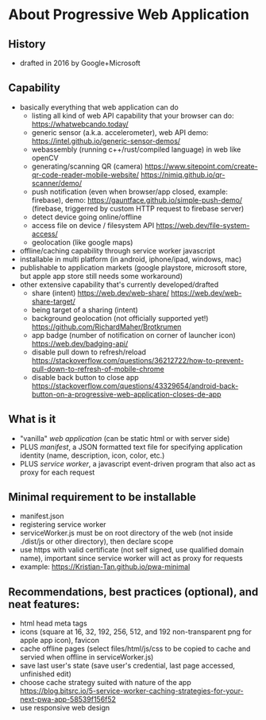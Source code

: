 # About Progressive Web Application

## History
- drafted in 2016 by Google+Microsoft

## Capability
- basically everything that web application can do
    - listing all kind of web API capability that your browser can do: https://whatwebcando.today/
    - generic sensor (a.k.a. accelerometer), web API demo: https://intel.github.io/generic-sensor-demos/
    - webassembly (running c++/rust/compiled language) in web like openCV
    - generating/scanning QR (camera) https://www.sitepoint.com/create-qr-code-reader-mobile-website/ https://nimiq.github.io/qr-scanner/demo/
    - push notification (even when browser/app closed, example: firebase), demo: https://gauntface.github.io/simple-push-demo/ (firebase, triggerred by custom HTTP request to firebase server)
    - detect device going online/offline
    - access file on device / filesystem API https://web.dev/file-system-access/
    - geolocation (like google maps)
- offline/caching capability through service worker javascript
- installable in multi platform (in android, iphone/ipad, windows, mac)
- publishable to application markets (google playstore, microsoft store, but apple app store still needs some workaround)
- other extensive capability that's currently developed/drafted
    - share (intent) https://web.dev/web-share/ https://web.dev/web-share-target/
    - being target of a sharing (intent)
    - background geolocation (not officially supported yet!) https://github.com/RichardMaher/Brotkrumen
    - app badge (number of notification on corner of launcher icon) https://web.dev/badging-api/
    - disable pull down to refresh/reload https://stackoverflow.com/questions/36212722/how-to-prevent-pull-down-to-refresh-of-mobile-chrome
    - disable back button to close app https://stackoverflow.com/questions/43329654/android-back-button-on-a-progressive-web-application-closes-de-app

## What is it
- "vanilla" *web application* (can be static html or with server side)
- PLUS *manifest*, a JSON formatted text file for specifying application identity (name, description, icon, color, etc.)
- PLUS *service worker*, a javascript event-driven program that also act as proxy for each request

## Minimal requirement to be installable
- manifest.json
- registering service worker
- serviceWorker.js must be on root directory of the web (not inside ./dist/js or other directory), then declare scope
- use https with valid certificate (not self signed, use qualified domain name), important since service worker will act as proxy for requests
- example: https://Kristian-Tan.github.io/pwa-minimal

## Recommendations, best practices (optional), and neat features:
- html head meta tags
- icons (square at 16, 32, 192, 256, 512, and 192 non-transparent png for apple app icon), favicon
- cache offline pages (select files/html/js/css to be copied to cache and servied when offline in serviceWorker.js)
- save last user's state (save user's credential, last page accessed, unfinished edit)
- choose cache strategy suited with nature of the app https://blog.bitsrc.io/5-service-worker-caching-strategies-for-your-next-pwa-app-58539f156f52
- use responsive web design

